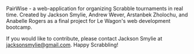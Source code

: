 PairWise - a web-application for organizing Scrabble tournaments in real time. Created by Jackson Smylie, Andrew Wever, Arstanbek Zholochu, and Anabelle Rogers as a final project for Le Wagon's web development bootcamp.

If you would like to contribute, please contact Jackson Smylie at jacksonsmylie@gmail.com. Happy Scrabbling!
